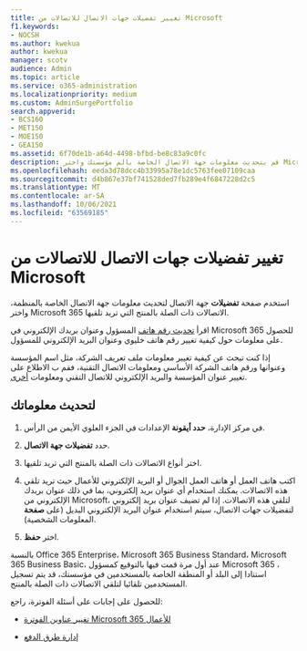 ```yaml
---
title: تغيير تفضيلات جهات الاتصال للاتصالات من Microsoft
f1.keywords:
- NOCSH
ms.author: kwekua
author: kwekua
manager: scotv
audience: Admin
ms.topic: article
ms.service: o365-administration
ms.localizationpriority: medium
ms.custom: AdminSurgePortfolio
search.appverid:
- BCS160
- MET150
- MOE150
- GEA150
ms.assetid: 6f70de1b-a64d-4498-bfbd-be8c83a9c0fc
description: قم بتحديث معلومات جهة الاتصال الخاصة بالم مؤسستك واختر Microsoft 365 الاتصالات ذات الصلة بالمنتج التي تريد تلقيها.
ms.openlocfilehash: eeda3d78dcc4b33995a78e1dc5763fee07109caa
ms.sourcegitcommit: d4b867e37bf741528ded7fb289e4f6847228d2c5
ms.translationtype: MT
ms.contentlocale: ar-SA
ms.lasthandoff: 10/06/2021
ms.locfileid: "63569185"
---
```

# <a name="change-your-contact-preferences-for-communications-from-microsoft"></a>تغيير تفضيلات جهات الاتصال للاتصالات من Microsoft

استخدم صفحة **تفضيلات** جهة الاتصال لتحديث معلومات جهة الاتصال الخاصة بالمنظمة، واختر Microsoft 365 الاتصالات ذات الصلة بالمنتج التي تريد تلقيها.
  
اقرأ [تحديث رقم هاتف](update-phone-number-and-email-address.md) المسؤول وعنوان بريدك الإلكتروني في Microsoft 365 للحصول على معلومات حول كيفية تغيير رقم هاتف خليوي وعنوان البريد الإلكتروني للمسؤول.
  
إذا كنت تبحث عن كيفية تغيير معلومات ملف تعريف الشركة، مثل اسم المؤسسة وعنوانها ورقم هاتف الشركة الأساسي ومعلومات الاتصال التقنية، فقم ب الاطلاع على تغيير عنوان المؤسسة والبريد الإلكتروني للاتصال التقني ومعلومات [أخرى](change-address-contact-and-more.md).
  
## <a name="to-update-your-information"></a>لتحديث معلوماتك
  
1. في مركز الإدارة، **حدد أيقونة** الإعدادات في الجزء العلوي الأيمن من الرأس.

2. حدد **تفضيلات جهة الاتصال**.

3. اختر أنواع الاتصالات ذات الصلة بالمنتج التي تريد تلقيها.

4. اكتب هاتف العمل أو هاتف العمل الجوال أو البريد الإلكتروني للأعمال حيث تريد تلقي هذه الاتصالات.
    يمكنك استخدام أي عنوان بريد إلكتروني، بما في ذلك عنوان بريدك الإلكتروني من Microsoft، لتلقي هذه الاتصالات. إذا لم تضيف عنوان بريد إلكتروني لتفضيلات جهات الاتصال، سيتم استخدام عنوان البريد الإلكتروني البديل (على **صفحة** المعلومات الشخصية).

5. اختر **حفظ**.
  
بالنسبة Office 365 Enterprise، Microsoft 365 Business Standard، Microsoft 365 Business Basic، عند أول مرة قمت فيها بالتوقيع كمسؤول Microsoft 365 ، استنادا إلى البلد أو المنطقة الخاصة بالمستخدمين في مؤسستك، قد يتم تسجيل المستخدمين تلقائيا لتلقي الاتصالات ذات الصلة بالمنتج.
  
للحصول على إجابات على أسئلة الفوترة، راجع:
  
- [تغيير عناوين الفوترة Microsoft 365 للأعمال](../../commerce/billing-and-payments/change-your-billing-addresses.md)

- [إدارة طرق الدفع](../../commerce/billing-and-payments/manage-payment-methods.md)
